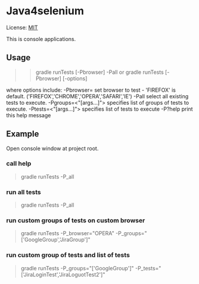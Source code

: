 # Java4selenium

License: [MIT](License.txt)

This is console applications.

## Usage

>> gradle runTests [-Pbrowser] -Pall
			<to run all tests>
	or  gradle runTests [-Pbrowser] [-options]
			<to run custom selected tests>

where options include:
    -Pbrowser=<value>           set browser to test - 'FIREFOX' is default. ('FIREFOX','CHROME','OPERA','SAFARI','IE')
    -Pall                       select all existing tests to execute.
    -Pgroups=<"[args...]">      specifies list of groups of tests to execute.
    -Ptests=<"[args...]">       specifies list of tests to execute
    -P?help                     print this help message

## Example

Open console window at project root.

### call help

> gradle runTests -P_all

### run all tests

> gradle runTests -P_all

### run custom groups of tests on custom browser

> gradle runTests -P_browser="OPERA" -P_groups="['GoogleGroup','JiraGroup']"

### run custom group of tests and list of tests

> gradle runTests -P_groups="['GoogleGroup']" -P_tests="['JiraLoginTest','JiraLoguotTest2']"
